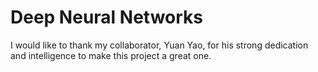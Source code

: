 # Deep Neural Networks

I would like to thank my collaborator, Yuan Yao, for his strong dedication and intelligence to make this project a great one.

